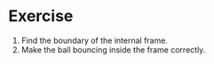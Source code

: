 # Exercise

  1. Find the boundary of the internal frame.
  2. Make the ball bouncing inside the frame correctly.
